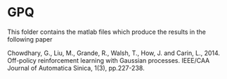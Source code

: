 # GPQ
This folder contains the matlab files which produce the results in the following paper

Chowdhary, G., Liu, M., Grande, R., Walsh, T., How, J. and Carin, L., 2014. Off-policy reinforcement learning with Gaussian processes. IEEE/CAA Journal of Automatica Sinica, 1(3), pp.227-238.
